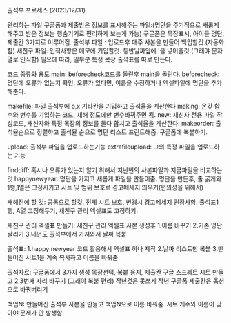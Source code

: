 출석부 프로세스 (2023/12/31)

관리하는 파일
구글폼과 제출받은 정보를 표시해주는 파일:(명단을 주기적으로 새롭게 해주고 받은 정보는 행숨기기로 편리하게 보는게 가능) 구글폼은 목장표시, 아이들 명단, 제출칸 3가지로 이루어짐.
출석부 파일 : 업로드후 매주 사본을 만들어 백업할것.(자동화함)
새친구 파일: 인적사항은 메모에 기입할것. 등반날짜앞에 '을 넣어줄것.(그래야 문자열로 인식함)
필요에 따라, 일부분 특정 목장 출석표를 따로 만든다.


코드 종류와 용도
main: beforecheck코드를 돌린후 main을 돌린다.
beforecheck: 명단에 오류가 없는지 확인, 오류가 있다면, 이름을 수정하거나 엑셀파일에 명단을 추가해준다.

makefile: 파일 출석부에 o,x 기타칸을 기입하고 출석율을 계산한다
making: 온갖 함수와 변수를 기입하는 코드, 새해 정도에만 변수바꿔주면 됨.
new: 새신자 전용 파일 작성코드, 새신자와 특정 목장의 정보를 둘다 합치고 출석율을 계산한다.
makeorder: 출석율순으로 정렬하고 출석율 순으로 명단 리스트 프린트해줌. 구글폼에 복붙하기.


upload: 출석부 파일을 업로드하는기능
extrafileupload:  그외 특정 파일을 업로드하는 기능

finddiff: 혹시나 오류가 있는지 알기 위해서 지난번의 사본파일과 지금파일을 비교하는것
happynewyear: 명단을 가지고 새롭게 파일을 만들어줌. 명단을 만든후, 줄 굵게와 1행,1열은 고정시키고 시트 및 범위 보호로 경고메세지 띄우기(편의성을 위해서)


새해전에 할 것:
공통으로 할것. 전체 시트 보호, 변경시 경고메세지 권장사항.
출석표1행, A열 고정해두기, 새친구 관리 엑셀표도 고정하기.


새친구 관리 엑셀표 만들기:
새친구 관리 엑셀표 사본 생성후
1.이름 바꾸기
2.기존 명단 날리기
3.내년도 출석부에서 가져와서 날짜 복붙

출석표:
1.happy newyear 코드 활용해서 엑셀표 하나 제작
2.날짜 리스트만 복붙
3.만들어진 시트1을 계속 복사하고 이름을 바꿔줌.


출석자료:
구글폼에서 3가지 생성 
목장선택, 복붙 용지, 제출칸 
구글 스프레트 시트 만들고 2,3번째 자리 바꾸기 (그래야 복붙 편리)
작년것은 못쓰게 작년 구글폼 제출칸은 옵션으로 바꿔버리기


백업N:
만들어진 출석부 사본을 만들고 백업N으로 이름 바꿔줌. 시트 개수와 이름이 맞아야 문제가 안 발생함.






